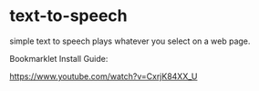 # text-to-speech
simple text to speech plays whatever you select on a web page.

Bookmarklet Install Guide: 

https://www.youtube.com/watch?v=CxrjK84XX_U
